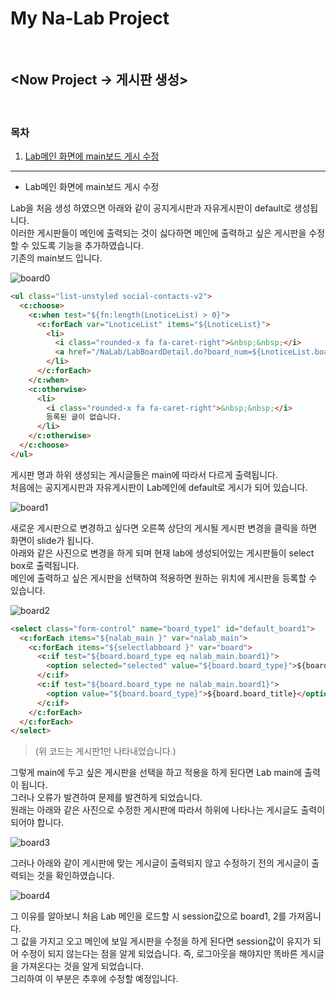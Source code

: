 # My Na-Lab Project

<br/>

## <Now Project -> 게시판 생성>

<br/>

### 목차

1. [Lab메인 화면에 main보드 게시 수정](#mainedit)

----

- Lab메인 화면에 main보드 게시 수정<a id="mainedit"></a>

Lab을 처음 생성 하였으면 아래와 같이 공지게시판과 자유게시판이 default로 생성됩니다.<br/>이러한 게시판들이 메인에 출력되는 것이 싫다하면 메인에 출력하고 싶은 게시판을 수정할 수 있도록 기능을 추가하였습니다.<br/>기존의 main보드 입니다.

![board0](https://user-images.githubusercontent.com/43205396/72994907-59466680-3e3b-11ea-9ce7-812762f036d9.png)

```html
<ul class="list-unstyled social-contacts-v2">
  <c:choose>
    <c:when test="${fn:length(LnoticeList) > 0}">
      <c:forEach var="LnoticeList" items="${LnoticeList}">
        <li>
          <i class="rounded-x fa fa-caret-right">&nbsp;&nbsp;</i>
          <a href="/NaLab/LabBoardDetail.do?board_num=${LnoticeList.board_num}">${LnoticeList.title}</a>
        </li>
      </c:forEach>
    </c:when>
    <c:otherwise>
      <li>
        <i class="rounded-x fa fa-caret-right">&nbsp;&nbsp;</i>
        등록된 글이 없습니다.
      </li>
    </c:otherwise>
  </c:choose>
</ul>
```

게시판 명과 하위 생성되는 게시글들은 main에 따라서 다르게 출력됩니다.<br/>처음에는 공지게시판과 자유게시판이 Lab메인에 default로 게시가 되어 있습니다.

![board1](https://user-images.githubusercontent.com/43205396/72995677-a7a83500-3e3c-11ea-98d3-888e628bb860.png)

새로운 게시판으로 변경하고 싶다면 오른쪽 상단의 게시될 게시판 변경을 클릭을 하면 화면이 slide가 됩니다.<br/>아래와 같은 사진으로 변경을 하게 되며 현재 lab에 생성되어있는 게시판들이 select box로 출력됩니다.<br/>메인에 출력하고 싶은 게시판을 선택하여 적용하면 원하는 위치에 게시판을 등록할 수 있습니다.

![board2](https://user-images.githubusercontent.com/43205396/72994986-7a0ebc00-3e3b-11ea-888d-0a4a293e7a21.png)

```html
<select class="form-control" name="board_type1" id="default_board1">
  <c:forEach items="${nalab_main }" var="nalab_main">
    <c:forEach items="${selectlabboard }" var="board">
      <c:if test="${board.board_type eq nalab_main.board1}">
        <option selected="selected" value="${board.board_type}">${board.board_title}</option>
      </c:if>
      <c:if test="${board.board_type ne nalab_main.board1}">
        <option value="${board.board_type}">${board.board_title}</option>
      </c:if>
    </c:forEach>
  </c:forEach>
</select>
```

>  (위 코드는 게시판1만 나타내었습니다.)

그렇게 main에 두고 싶은 게시판을 선택을 하고 적용을 하게 된다면 Lab main에 출력이 됩니다.<br/>그러나 오류가 발견하여 문제를 발견하게 되었습니다.<br/>원래는 아래와 같은 사진으로 수정한 게시판에 따라서 하위에 나타나는 게시글도 출력이 되어야 합니다.

![board3](https://user-images.githubusercontent.com/43205396/72995051-96aaf400-3e3b-11ea-92af-6b3d64f5f9b3.png)

그러나 아래와 같이 게시판에 맞는 게시글이 출력되지 않고 수정하기 전의 게시글이 출력되는 것을 확인하였습니다.

![board4](https://user-images.githubusercontent.com/43205396/72995012-8561e780-3e3b-11ea-8943-c2336644b7ac.png)

그 이유를 알아보니 처음 Lab 메인을 로드할 시 session값으로 board1, 2를 가져옵니다.<br/>그 값을 가지고 오고 메인에 보일 게시판을 수정을 하게 된다면 session값이 유지가 되어 수정이 되지 않는다는 점을 알게 되었습니다. 즉, 로그아웃을 해야지만 똑바른 게시글을 가져온다는 것을 알게 되었습니다.<br/>그리하여 이 부분은 추후에 수정할 예정입니다.

